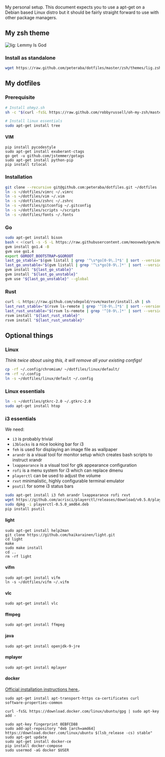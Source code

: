 My personal setup. This document expects you to use a apt-get on a Debian based Linux distro but it should be fairly straight forward to use with other package managers.

## My zsh theme

![lig: Lemmy Is God](https://raw.githubusercontent.com/peteraba/dotfiles/master/screenshot/lim.png)

### Install as standalone

```zsh
wget https://raw.github.com/peteraba/dotfiles/master/zsh/themes/lig.zsh-theme
```

## My dotfiles

### Prerequisite

```zsh
# Install ohmyz.sh
sh -c "$(curl -fsSL https://raw.github.com/robbyrussell/oh-my-zsh/master/tools/install.sh)"
```

```zsh
# Install linux essentials
sudo apt-get install tree
```

#### VIM

```
pip install pycodestyle
sudo apt-get install exuberant-ctags
go get -u github.com/jstemmer/gotags
sudo apt-get install python-pip
pip install tzlocal
```

### Installation

```zsh
git clone --recursive git@github.com:peteraba/dotfiles.git ~/dotfiles
ln -s ~/dotfiles/vimrc ~/.vimrc
ln -s ~/dotfiles/vim ~/.vim
ln -s ~/dotfiles/zshrc ~/.zshrc
ln -s ~/dotfiles/gitconfig ~/.gitconfig
ln -s ~/dotfiles/scripts ~/scripts
ln -s ~/dotfiles/fonts ~/.fonts
```

### Go


```zsh
sudo apt-get install bison
bash < <(curl -s -S -L https://raw.githubusercontent.com/moovweb/gvm/master/binscripts/gvm-installer)
gvm install go1.4 -B
gvm use go1.4
export GOROOT_BOOTSTRAP=$GOROOT
last_go_stable="$(gvm listall | grep '^\s*go[0-9\.]*$' | sort --version-sort | tail -n 1)"
last_go_unstable="$(gvm listall | grep '^\s*go[0-9\.]*' | sort --version-sort | tail -n 1)"
gvm install "${last_go_stable}"
gvm install "${last_go_unstable}"
gvm use "${last_go_unstable}" --global
```

### Rust

```zsh
curl -L https://raw.github.com/sdepold/rsvm/master/install.sh | sh
last_rust_stable="$(rsvm ls-remote | grep '^[0-9\.]*$' | sort --version-sort | tail -n 1)"
last_rust_unstable="$(rsvm ls-remote | grep '^[0-9\.]*' | sort --version-sort | tail -n 1)"
rsvm install "${last_rust_stable}"
rsvm install "${last_rust_unstable}"
```

## Optional things

### Linux

*Think twice about using this, it will remove all your existing configs!*

```zsh
cp -rf ~/.config/chromium/ ~/dotfiles/linux/default/
rm -rf ~/.config
ln -s ~/dotfiles/linux/default ~/.config
```

### Linux essentials

```zsh
ln -s ~/dotfiles/gtkrc-2.0 ~/.gtkrc-2.0
sudo apt-get install htop
```

### i3 essentials

We need:
 - `i3` is probably trivial
 - `i3blocks` is a nice looking bar for i3
 - `feh` is used for displaying an image file as wallpaper
 - `arandr` is a visual tool for monitor setup which creates bash scripts to instruct xrandr
 - `lxappearance` is a visual tool for gtk appearance configuration
 - `rofi` is a menu system for i3 which can replace dmenu
 - `playerctl` can be used to adjust the volume
 - `rxvt` minimalistic, highly configurable terminal emulator
 - `psutil` for some i3 status bars

```zsh
sudo apt-get install i3 feh arandr lxappearance rofi rxvt
wget https://github.com/acrisci/playerctl/releases/download/v0.5.0/playerctl-0.5.0_amd64.deb
sudo dpkg -i playerctl-0.5.0_amd64.deb
pip install psutil
```

#### light

```
sudo apt-get install help2man
git clone https://github.com/haikarainen/light.git
cd light
make
sudo make install
cd ..
rm -rf light
```

#### vifm

```
sudo apt-get install vifm
ln -s ~/dotfiles/vifm ~/.vifm
```

#### vlc

```
sudo apt-get install vlc
```

#### ffmpeg

```
sudo apt-get install ffmpeg
```

#### java

```
sudo apt-get install openjdk-9-jre
```

#### mplayer

```
sudo apt-get install mplayer
```

#### docker

[Official installation instructions here.](https://docs.docker.com/engine/installation/linux/docker-ce/ubuntu/).

```
sudo apt-get install apt-transport-https ca-certificates curl software-properties-common

curl -fsSL https://download.docker.com/linux/ubuntu/gpg | sudo apt-key add -

sudo apt-key fingerprint 0EBFCD88
sudo add-apt-repository "deb [arch=amd64] https://download.docker.com/linux/ubuntu $(lsb_release -cs) stable"
sudo apt-get update
sudo apt-get install docker-ce
pip install docker-compose
sudo usermod -aG docker $USER
```

